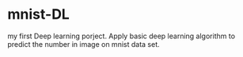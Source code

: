 # mnist-DL
my first Deep learning porject.
Apply basic deep learning algorithm to predict the number in image on mnist data set.
